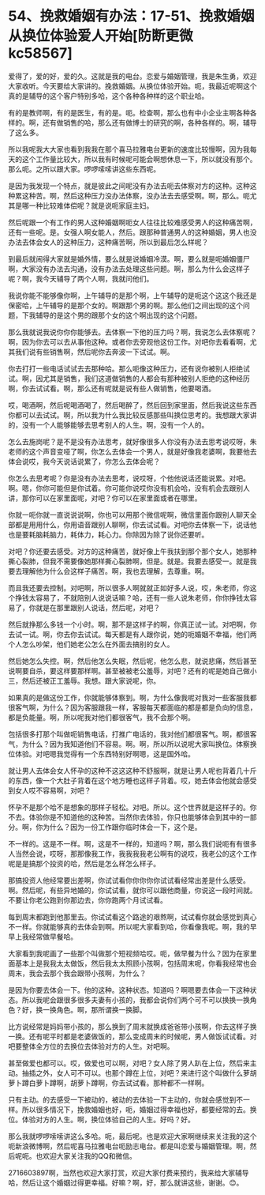# 54、挽救婚姻有办法：17-51、挽救婚姻从换位体验爱人开始[防断更微kc58567]

爱得了，爱的好，爱的久。这就是我的电台。恋爱与婚姻管理，我是朱生勇，欢迎大家收听。今天要给大家讲的。挽救婚姻。从换位体验开始。呃，我最近呢啊这个真的是辅导的这个客户特别多哈，这个各种各种样的这个职业哈。

有的是教师啊，有的是医生，有的是。呃。检查啊，那么也有中小企业主啊各种各样的。啊，还有做销售的哈，那么还有做博士的研究的啊，各种各样的。啊，辅导了这么多。

所以我呢我大大家也看到我我在那个喜马拉雅电台更新的速度比较慢啊，因为我每天的这个工作量比较大，所以我有时候呢可能会啊想休息一下，所以就没有那个。那么呃。之所以跟大家。啰啰嗦嗦讲这些东西呢。

是因为我发现一个特点，就是彼此之间呢没有办法去呃去体察对方的这种。这种这种累这种苦。啊，然后这种压力没办法体察，没办法去去感受啊。啊，那么。呃尤其是哪一种比较难体偿呢？就是说呃家庭主妇。

然后呢跟一个有工作的男人这种婚姻啊呃女人往往比较难感受男人的这种痛苦啊，还有一些呢。是。女强人啊女能人，然后。跟那种普通男人的这种婚姻，男人也没办法去体会女人的这种压力，这种痛苦啊，所以到最后怎么样呢？

到最后就闹得大家就是婚外情，要么就是说婚姻冷漠。啊，要么就是呃婚姻僵尸啊，大家没有办法去沟通，没有办法去处理这些问题。啊，那么为什么会这样子呢？啊，我今天辅导了两个人啊，我就问他们。

我说你能不能够像你啊，上午辅导的是那个啊，上午辅导的是呃这个这这个我还是保密哈，上午辅导的是那个女的。啊跟那个男的啊。那么他们之间出现的这个问题，下我辅导的是这个男的跟那个女的这个啊出现的这个问题。

那么我就说我说你你你能够去。去体察一下他的压力吗？啊，我说怎么去体察呢？啊，因为你去可以去从事他这种。或者你去旁观他这份工作。对吧你去看看啊，尤其我们说有些销售啊，然后呢你去奔波一下试试。啊。

你去打打一些电话试试去去那种哈。那么呃像这种压力，还有说你被别人拒绝试试。啊，因尤其是销售，我们这道做销售的人都会有那种被别人拒绝的这种经历啊，你去试试看。啊，那么还有呢就是说有些人做销售，他要喝酒。

哎，喝酒啊，然后呢喝酒喝了，然后喝醉了，然后回到家里面，然后我说这些东西你都可以去试试。啊，所以我为什么我比较反感那些叫换位思考的。我想跟大家讲的，没有一个人能够能够去思考别人的人生。啊，没有一个人的。

怎么去施岗呢？是不是没有办法思考，就好像很多人你没有办法去思考说哎呀，朱老师的这个声音变哑了啊，你怎么去体会一个男人，就是好像我老婆啊，我要他去体会说哎，我今天说话说累了，你怎么去体会呢？

你怎么去思考呢？你是没有办法去思考，说哎呀，个他他说话还能说累。对吧。啊。嗯，你你可能但是你试着。你可能你说哎你没有机会哈，没有机会去跟别人讲，那你可以在家里面呢，对吧？你可以在家里面或者在哪里。

你就一呃你就一直说说说啊，你也可以用那个微信呢啊，微信里面你跟别人聊天全部都是用用什么，你用语音跟别人聊啊，你去试试看。对吧你去体察一下，说话他也是要耗脑耗脑力，耗体力，耗心力。你除因为除了说你还要听。

对吧？你还要去感受。对方的这种痛苦，就好像上午我扶到那个那个女人，她那种撕心裂肺，但我不需要像她那样撕心裂肺啊，但是。就是。我要去感受一。就是我要去理解他为什么会这样子痛苦。啊，我也去理解，去尊重。啊。

而且我还要去控制。对吧啊，所以很多人啊就就正如好多人说，哎，朱老师，你这个挣钱太容易了，不就陪别人说说话嘛？哈，还有一些人说朱老师，你你挣钱太容易了，你就是在那里跟别人说话，然后呢，对吧？

然后就挣那么多钱一个小时。啊，那不是这样子的啊，你真正试一试。对吧啊，你去试一试。啊，你去你去试试。每天都是有人跟你说，她的呃婚姻不幸福，他们两个人怎么吵架，他们她老公怎么在外面去搞别的女人。

然后她怎么失控。啊，然后他怎么失眠，然后呢，他怎么悲，就说悲痛，然后甚至说啊要自杀，要这样要那样啊。甚至被被老公羞辱，对吧？还有的呢是她自己做小三，然后还被正工羞辱。我想。跟大家说呢，你。

如果真的是做这份工作，你就能够体察到。啊，为什么像我呢对我对一些客服我都很客气啊，为什么？因为客服跟我一样，客服每天都面临的都是都是负向的信息，都是负能量。啊，所以呢我对他们都很客气，我不会那个啊。

包括很多打那个叫做呃销售电话，打推广电话的，我对他们都很客气。啊，都很客气，为什么？因为我知道他们不容易。啊。啊，所以所以说呢大家叫换位。体察换位体验。对吧嗯我觉得有一个东西特别好啊嗯，这是国外哈。

就让男人去体会女人怀孕的这种不这这这种不舒服啊，就是让男人呢也背着几十斤的东西，像一个大肚子背着在这个地方睡也这样子背着。哎，她去体会他就会感受到女人哎不容易啊，对吧？

怀孕不是那个哈不是想象的那样子轻松。对吧。所以。这个世界就是这样子的。你不去。体验你是不知道他的这种苦。当然你去体验，你只也能够体会到其中的一部分。啊，你为什么？因为一份工作跟你临时体会一下，这个是。

不一样的。这是不一样。啊，这是不一样的，知道吗？啊，那么我们说呃有有很多人当然会说，哎呀，那那像我工作，我我我我老公啊有的说哎，我老公的这个工作呢是是搞那个投资的哈，然后是怎么样怎么样子。

那搞投资人他经常要出差啊，你试试看你你你你你试试看经常出差是什么感受。啊。然后呢，有些异地婚的，你试试看，就你可以跟他商量，你说这一段时间就。不要让你老公跑到你那边去，你你跑两个月试试看。

每到周末都跑到他那里去。你试试看这个路途的艰熬啊，试试看你就会感觉到真心不一样。你就能够真的去体会到啊。所以呢大家看到哈，你看像我呢。啊，我的早早上我经常做早餐哈。

大家看到我呢画了一些那个叫做那个短视频哈哎。呃，做早餐为什么？因为在家里面基本上是我我太太做饭，然后我太太照顾小孩啊，包括周末呢，你看我经常也会周末，我会去那个我会跟带小孩啊，为什么？

是因为你要去体会一下。他的这种。这种状态。知道吗？啊嗯要去体会一下这种状态。所以我呢会跟很多很多夫妻有小孩的，我都会说你们两个可不可以换换一换角色？好，换一换角色。啊，那所谓换一换脚。

比方说经常是妈妈带小孩的，那么换到了周末就换成爸爸带小孩啊，你去这样子换一换。还有呢平时都是老婆做饭的，那么变成周末的时候呢，男人做饭试试看。对吧要整体全方位的去换位去体验对方的人生。对吧啊。

甚至做爱也都可以。哎，做爱也可以啊，对吧？女人除了男人趴在上位，然后来主动。抽插之外，女人可不可以。也那个蹲在上位，对吧？来进行这个叫做什么萝胡萝卜蹲白萝卜蹲啊，胡萝卜蹲啊，你去试试看。那种都不一样啊。

只有主动。的去感受一下被动的，被动的去体验一下主动的，你就会感觉到不一样。所以很多情况下，挽救婚姻也好，呃，婚姻过得幸福也好，都要经常的去。换位。体验对方的人生。啊，换位体验自己的人生。好吗？好。

那么我就啰啰嗦嗦讲这么多哈。呃，最后呢。也是欢迎大家啊继续来关注我的这个呃新浪微博啊，然后呢喜马拉雅电台呃励志电台。都是叫恋爱与婚姻管理。啊，然后呢呃。也欢迎大家关注我的QQ和微信。

2716603897啊，当然也欢迎大家打赏，欢迎大家付费来预约，我来给大家辅导哈，然后让这个婚姻过得更幸福。好嘛？啊，好，那么就讲这些，谢谢。😊。

